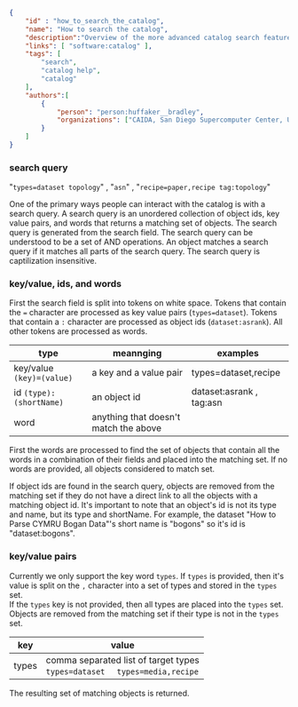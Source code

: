 ~~~json
{
    "id" : "how_to_search_the_catalog",
    "name": "How to search the catalog",
    "description":"Overview of the more advanced catalog search features.",
    "links": [ "software:catalog" ],
    "tags": [
        "search",
        "catalog help",
        "catalog"
    ],
    "authors":[
        {
            "person": "person:huffaker__bradley",
            "organizations": ["CAIDA, San Diego Supercomputer Center, University of California San Diego"]
        }
    ]
}
~~~


### search query

"``types=dataset topology``" , "``asn``" , "``recipe=paper,recipe tag:topology``"

One of the primary ways people can interact with the catalog is with a search query. 
A search query is an unordered collection of object ids, key value pairs, and words
that returns a matching set of objects. The search query is generated from the search
field. The search query can be understood to be a set of AND operations.  An object
matches a search query if it matches all parts of the search query. The search query is 
captilization insensitive.

### key/value, ids, and words
First the search field is split into tokens on white space.  Tokens that contain the `=` character are processed as key value pairs (`types=dataset`).
Tokens that contain a `:` character are processed as object ids (`dataset:asrank`). 
All other tokens are processed as words.

| type | meannging | examples |
|------|------------|---------|
| key/value ``(key)=(value)`` | a key and a value pair  | types=dataset,recipe | 
| id      ``(type):(shortName)``  | an object id | dataset:asrank , tag:asn | 
| word      | anything that doesn't match the above |

First the words are processed to find the set of objects that contain all the words 
in a combination of their fields and placed into the matching set. 
If no words are provided, all objects considered to match set.

If object ids are found in the search query, objects are removed from the matching set 
if they do not have a direct link to all the objects with a matching object id. 
It's important to note that an object's id is not its type and name, but its type and shortName.
For example, the dataset "How to Parse CYMRU Bogan Data"'s short name is "bogons" so it's id is "dataset:bogons".

### key/value pairs 
Currently we only support the key word `types`.  If `types` is provided, then it's value is split 
on the `,` character into a set of types and stored in the `types` set.  
If the `types` key is not provided, then all types are placed into the `types` set.  
Objects are removed from the matching set if their type is not in the `types` set.

   |   key    |    value     | 
   |----------|--------------|
   |   types  |   comma separated list of target types <br>  `types=dataset`  &nbsp;&nbsp;&nbsp;  `types=media,recipe` | 

The resulting set of matching objects is returned. 
